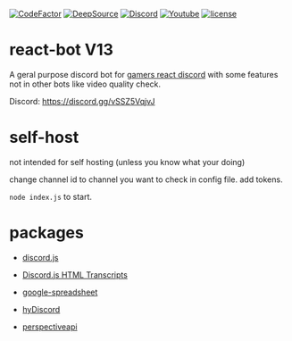 [![CodeFactor](https://www.codefactor.io/repository/github/rm20killer/react-bot/badge)](https://www.codefactor.io/repository/github/rm20killer/react-bot)
[![DeepSource](https://deepsource.io/gh/rm20killer/react-bot.svg/?label=active+issues&show_trend=true&token=y_2qZOsBmw7JGZ0Fx84gqRRd)](https://deepsource.io/gh/rm20killer/react-bot/?ref=repository-badge)
[![Discord](https://img.shields.io/discord/629695220065239061?label=Online%20Members&logo=Discord)](https://discord.gg/gamersreact)
[![Youtube](https://img.shields.io/youtube/channel/subscribers/UCvInsdoSCTRGQNuXe7kMjhQ?style=social)](https://www.youtube.com/channel/UCvInsdoSCTRGQNuXe7kMjhQ)
[![license](https://img.shields.io/github/license/rm20killer/react-bot)](https://github.com/rm20killer/react-bot/blob/main/LICENSE)

# react-bot V13

A geral purpose discord bot for [gamers react discord](https://discord.gg/vSSZ5VqjvJ) with some features not in other bots like video quality check.

Discord: https://discord.gg/vSSZ5VqjvJ

# self-host

not intended for self hosting (unless you know what your doing)

change channel id to channel you want to check in config file.
add tokens.

`node index.js` to start.

# packages

- [discord.js](https://github.com/discordjs/discord.js)

- [Discord.js HTML Transcripts](https://www.npmjs.com/package/discord-html-transcripts)

- [google-spreadsheet](https://www.npmjs.com/package/google-spreadsheet)

- [hyDiscord](https://github.com/HyDiscord/HyDiscord)

- [perspectiveapi](https://www.perspectiveapi.com/)
